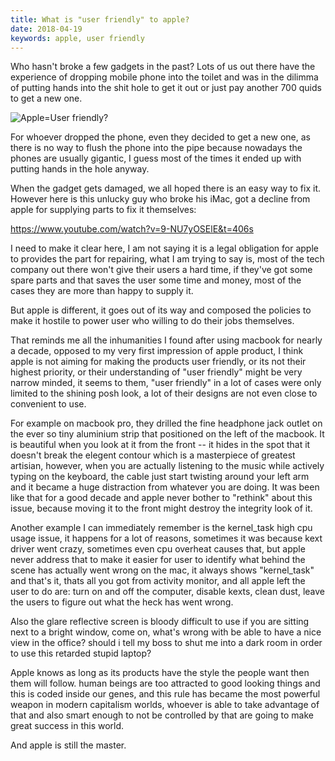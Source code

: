 ```yaml
---
title: What is "user friendly" to apple?
date: 2018-04-19
keywords: apple, user friendly
---
```


Who hasn't broke a few gadgets in the past? Lots of us out there have the experience of dropping mobile phone into the toilet and was in the dilimma of putting hands into the shit hole to get it out or just pay another 700 quids to get a new one. 

![Apple=User friendly?](/resources/is-apple-user-friendly/macbookpro.jpg)

For whoever dropped the phone, even they decided to get a new one, as there is no way to flush the phone into the pipe because nowadays the phones are usually gigantic, I guess most of the times it ended up with putting hands in the hole anyway.

When the gadget gets damaged, we all hoped there is an easy way to fix it. However here is this unlucky guy who broke his iMac, got a decline from apple for supplying parts to fix it themselves:

https://www.youtube.com/watch?v=9-NU7yOSElE&t=406s

I need to make it clear here, I am not saying it is a legal obligation for apple to provides the part for repairing, what I am trying to say is, most of the tech company out there won't give their users a hard time, if they've got some spare parts and that saves the user some time and money, most of the cases they are more than happy to supply it.

But apple is different, it goes out of its way and composed the policies to make it hostile to power user who willing to do their jobs themselves.

That reminds me all the inhumanities I found after using macbook for nearly a decade, opposed to my very first impression of apple product, I think apple is not aiming for making the products user friendly, or its not their highest priority, or their understanding of "user friendly" might be very narrow minded, it seems to them, "user friendly" in a lot of cases were only limited to the shining posh look, a lot of their designs are not even close to convenient to use. 

For example on macbook pro, they drilled the fine headphone jack outlet on the ever so tiny aluminium strip that positioned on the left of the macbook. It is beautiful when you look at it from the front -- it hides in the spot that it doesn't break the elegent contour which is a masterpiece of greatest artisian, however, when you are actually listening to the music while actively typing on the keyboard, the cable just start twisting around your left arm and it became a huge distraction from whatever you are doing. It was been like that for a good decade and apple never bother to "rethink" about this issue, because moving it to the front might destroy the integrity look of it.

Another example I can immediately remember is the kernel_task high cpu usage issue, it happens for a lot of reasons, sometimes it was because kext driver went crazy, sometimes even cpu overheat causes that, but apple never address that to make it easier for user to identify what behind the scene has actually went wrong on the mac, it always shows "kernel_task" and that's it, thats all you got from activity monitor, and all apple left the user to do are: turn on and off the computer, disable kexts, clean dust, leave the users to figure out what the heck has went wrong.

Also the glare reflective screen is bloody difficult to use if you are sitting next to a bright window, come on, what's wrong with be able to have a nice view in the office? should i tell my boss to shut me into a dark room in order to use this retarded stupid laptop?

Apple knows as long as its products have the style the people want then them will follow. human beings are too attracted to good looking things and this is coded inside our genes, and this rule has became the most powerful weapon in modern capitalism worlds, whoever is able to take advantage of that and also smart enough to not be controlled by that are going to make great success in this world. 

And apple is still the master.﻿